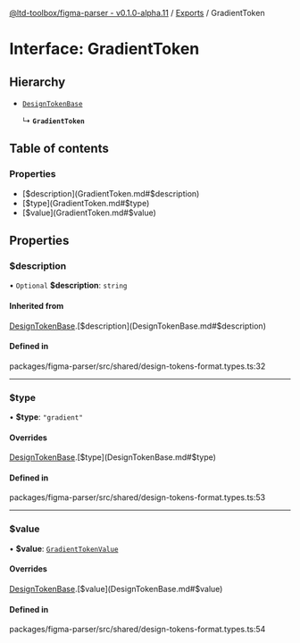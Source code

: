 [@ltd-toolbox/figma-parser - v0.1.0-alpha.11](../README.md) / [Exports](../modules.md) / GradientToken

# Interface: GradientToken

## Hierarchy

- [`DesignTokenBase`](DesignTokenBase.md)

  ↳ **`GradientToken`**

## Table of contents

### Properties

- [$description](GradientToken.md#$description)
- [$type](GradientToken.md#$type)
- [$value](GradientToken.md#$value)

## Properties

### $description

• `Optional` **$description**: `string`

#### Inherited from

[DesignTokenBase](DesignTokenBase.md).[$description](DesignTokenBase.md#$description)

#### Defined in

packages/figma-parser/src/shared/design-tokens-format.types.ts:32

___

### $type

• **$type**: ``"gradient"``

#### Overrides

[DesignTokenBase](DesignTokenBase.md).[$type](DesignTokenBase.md#$type)

#### Defined in

packages/figma-parser/src/shared/design-tokens-format.types.ts:53

___

### $value

• **$value**: [`GradientTokenValue`](../modules.md#gradienttokenvalue)

#### Overrides

[DesignTokenBase](DesignTokenBase.md).[$value](DesignTokenBase.md#$value)

#### Defined in

packages/figma-parser/src/shared/design-tokens-format.types.ts:54
